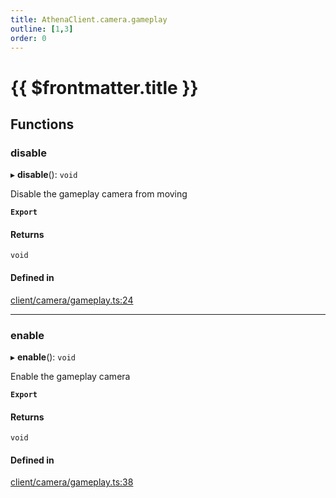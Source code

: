 ```yaml
---
title: AthenaClient.camera.gameplay
outline: [1,3]
order: 0
---
```


# {{ $frontmatter.title }}


## Functions

### disable

▸ **disable**(): `void`

Disable the gameplay camera from moving

**`Export`**

#### Returns

`void`

#### Defined in

[client/camera/gameplay.ts:24](https://github.com/Stuyk/altv-athena/blob/552012ca4/src/core/client/camera/gameplay.ts#L24)

___

### enable

▸ **enable**(): `void`

Enable the gameplay camera

**`Export`**

#### Returns

`void`

#### Defined in

[client/camera/gameplay.ts:38](https://github.com/Stuyk/altv-athena/blob/552012ca4/src/core/client/camera/gameplay.ts#L38)
